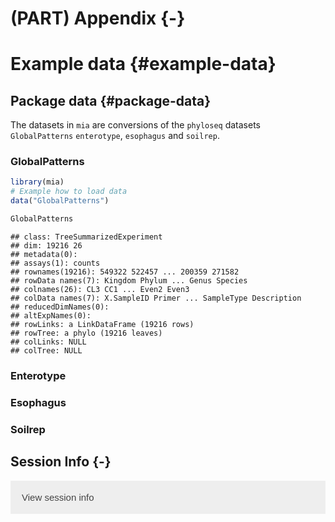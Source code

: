 # (PART) Appendix {-}

# Example data {#example-data}

<script>
document.addEventListener("click", function (event) {
    if (event.target.classList.contains("rebook-collapse")) {
        event.target.classList.toggle("active");
        var content = event.target.nextElementSibling;
        if (content.style.display === "block") {
            content.style.display = "none";
        } else {
            content.style.display = "block";
        }
    }
})
</script>

<style>
.rebook-collapse {
  background-color: #eee;
  color: #444;
  cursor: pointer;
  padding: 18px;
  width: 100%;
  border: none;
  text-align: left;
  outline: none;
  font-size: 15px;
}

.rebook-content {
  padding: 0 18px;
  display: none;
  overflow: hidden;
  background-color: #f1f1f1;
}
</style>

## Package data {#package-data}

The datasets in `mia` are conversions of the `phyloseq` datasets 
`GlobalPatterns` `enterotype`, `esophagus` and `soilrep`.

### GlobalPatterns


```r
library(mia)
# Example how to load data
data("GlobalPatterns")

GlobalPatterns
```

```
## class: TreeSummarizedExperiment 
## dim: 19216 26 
## metadata(0):
## assays(1): counts
## rownames(19216): 549322 522457 ... 200359 271582
## rowData names(7): Kingdom Phylum ... Genus Species
## colnames(26): CL3 CC1 ... Even2 Even3
## colData names(7): X.SampleID Primer ... SampleType Description
## reducedDimNames(0):
## altExpNames(0):
## rowLinks: a LinkDataFrame (19216 rows)
## rowTree: a phylo (19216 leaves)
## colLinks: NULL
## colTree: NULL
```

### Enterotype


### Esophagus


### Soilrep


## Session Info {-}

<button class="rebook-collapse">View session info</button>
<div class="rebook-content">
```
R version 4.0.3 (2020-10-10)
Platform: x86_64-pc-linux-gnu (64-bit)
Running under: Ubuntu 20.04 LTS

Matrix products: default
BLAS/LAPACK: /usr/lib/x86_64-linux-gnu/openblas-pthread/libopenblasp-r0.3.8.so

locale:
 [1] LC_CTYPE=en_US.UTF-8       LC_NUMERIC=C              
 [3] LC_TIME=en_US.UTF-8        LC_COLLATE=en_US.UTF-8    
 [5] LC_MONETARY=en_US.UTF-8    LC_MESSAGES=C             
 [7] LC_PAPER=en_US.UTF-8       LC_NAME=C                 
 [9] LC_ADDRESS=C               LC_TELEPHONE=C            
[11] LC_MEASUREMENT=en_US.UTF-8 LC_IDENTIFICATION=C       

attached base packages:
[1] parallel  stats4    stats     graphics  grDevices utils     datasets 
[8] methods   base     

other attached packages:
 [1] mia_0.98.16                      MicrobiomeExperiment_0.99.0.9014
 [3] Biostrings_2.58.0                XVector_0.30.0                  
 [5] TreeSummarizedExperiment_1.6.2   SingleCellExperiment_1.12.0     
 [7] SummarizedExperiment_1.20.0      Biobase_2.50.0                  
 [9] GenomicRanges_1.42.0             GenomeInfoDb_1.26.2             
[11] IRanges_2.24.0                   S4Vectors_0.28.1                
[13] BiocGenerics_0.36.0              MatrixGenerics_1.2.0            
[15] matrixStats_0.57.0               BiocStyle_2.18.1                
[17] rebook_1.0.0                     BiocManager_1.30.10             

loaded via a namespace (and not attached):
 [1] viridis_0.5.1               tidyr_1.1.2                
 [3] BiocSingular_1.6.0          viridisLite_0.3.0          
 [5] DelayedMatrixStats_1.12.1   scuttle_1.0.3              
 [7] vipor_0.4.5                 GenomeInfoDbData_1.2.4     
 [9] DirichletMultinomial_1.32.0 yaml_2.2.1                 
[11] pillar_1.4.7                lattice_0.20-41            
[13] glue_1.4.2                  beachmat_2.6.2             
[15] digest_0.6.27               colorspace_2.0-0           
[17] htmltools_0.5.0             Matrix_1.2-18              
[19] XML_3.99-0.5                pkgconfig_2.0.3            
[21] bookdown_0.21               zlibbioc_1.36.0            
[23] purrr_0.3.4                 scales_1.1.1               
[25] processx_3.4.5              BiocParallel_1.24.1        
[27] tibble_3.0.4                generics_0.1.0             
[29] ggplot2_3.3.2               ellipsis_0.3.1             
[31] magrittr_2.0.1              crayon_1.3.4               
[33] CodeDepends_0.6.5           evaluate_0.14              
[35] ps_1.5.0                    nlme_3.1-150               
[37] beeswarm_0.2.3              graph_1.68.0               
[39] tools_4.0.3                 scater_1.18.3              
[41] lifecycle_0.2.0             stringr_1.4.0              
[43] munsell_0.5.0               DelayedArray_0.16.0        
[45] irlba_2.3.3                 callr_3.5.1                
[47] compiler_4.0.3              rsvd_1.0.3                 
[49] rlang_0.4.9                 grid_4.0.3                 
[51] RCurl_1.98-1.2              BiocNeighbors_1.8.2        
[53] bitops_1.0-6                rmarkdown_2.5              
[55] gtable_0.3.0                codetools_0.2-18           
[57] R6_2.5.0                    gridExtra_2.3              
[59] knitr_1.30                  dplyr_1.0.2                
[61] ape_5.4-1                   stringi_1.5.3              
[63] ggbeeswarm_0.6.0            Rcpp_1.0.5                 
[65] vctrs_0.3.5                 tidyselect_1.1.0           
[67] xfun_0.19                   sparseMatrixStats_1.2.0    
```
</div>
